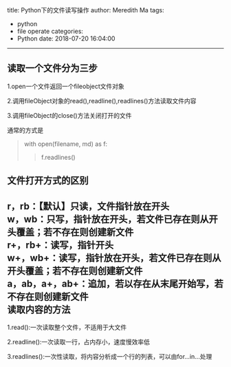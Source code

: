 title: Python下的文件读写操作
author: Meredith Ma
tags:
  - python
  - file operate
categories:
  - Python
date: 2018-07-20 16:04:00
---
读取一个文件分为三步
---
1.open一个文件返回一个fileobject文件对象	

2.调用fileObject对象的read(),readline(),readlines()方法读取文件内容	

3.调用fileObject的close()方法关闭打开的文件	

通常的方式是
>with open(filename, md) as f:
>>f.readlines()

文件打开方式的区别	
---
r，rb：【默认】只读，文件指针放在开头	
w，wb：只写，指针放在开头，若文件已存在则从开头覆盖；若不存在则创建新文件	
r+，rb+：读写，指针开头	
w+，wb+：读写，指针放在开头，若文件已存在则从开头覆盖；若不存在则创建新文件	
a，ab，a+，ab+：追加，若以存在从末尾开始写，若不存在则创建新文件	
读取内容的方法
---
1.read():一次读取整个文件，不适用于大文件	

2.readline():一次读取一行，占内存小，速度慢效率低	

3.readlines():一次性读取，将内容分析成一个行的列表，可以由for...in...处理
